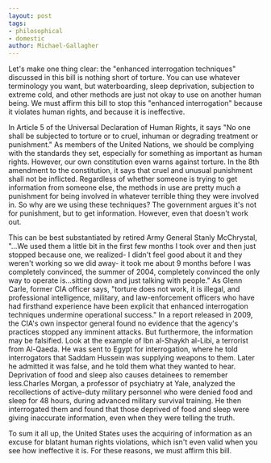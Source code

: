 ```yaml
---
layout: post
tags: 
- philosophical 
- domestic
author: Michael-Gallagher
---
```

Let's make one thing clear: the "enhanced interrogation techniques" discussed in this bill is nothing short of torture. You can use whatever terminology you want, but waterboarding, sleep deprivation, subjection to extreme cold, and other methods are just not okay to use on another human being. We must affirm this bill to stop this "enhanced interrogation" because it violates human rights, and because it is ineffective.

In Article 5 of the Universal Declaration of Human Rights, it says "No one shall be subjected to torture or to cruel, inhuman or degrading treatment or punishment." As members of the United Nations, we should be complying with the standards they set, especially for something as important as human rights. However, our own constitution even warns against torture. In the 8th amendment to the constitution, it says that cruel and unusual punishment shall not be inflicted. Regardless of whether someone is trying to get information from someone else, the methods in use are pretty much a punishment for being involved in whatever terrible thing they were involved in. So why are we using these techniques? The government argues it's not for punishment, but to get information. However, even that doesn't work out.

This can be best substantiated by retired Army General Stanly McChrystal, "…We used them a little bit in the first few months I took over and then just stopped because one, we realized- I didn't feel good about it and they weren't working so we did away- it took me about 9 months before I was completely convinced, the summer of 2004, completely convinced the only way to operate is…sitting down and just talking with people." As Glenn Carle, former CIA officer says, "torture does not work, it is illegal, and professional intelligence, military, and law-enforcement officers who have had firsthand experience have been explicit that enhanced interrogation techniques undermine operational success." In a report released in 2009, the CIA's own inspector general found no evidence that the agency's practices stopped any imminent attacks. But furthermore, the information may be falsified. Look at the example of Ibn al-Shaykh al-Libi, a terrorist from Al-Qaeda. He was sent to Egypt for interrogation, where he told interrogators that Saddam Hussein was supplying weapons to them. Later he admitted it was false, and he told them what they wanted to hear. Deprivation of food and sleep also causes detainees to remember less.Charles Morgan, a professor of psychiatry at Yale, analyzed the recollections of active-duty military personnel who were denied food and sleep for 48 hours, during advanced military survival training. He then interrogated them and found that those deprived of food and sleep were giving inaccurate information, even when they were telling the truth.

To sum it all up, the United States uses the acquiring of information as an excuse for blatant human rights violations, which isn't even valid when you see how ineffective it is. For these reasons, we must affirm this bill.
